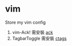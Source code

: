 # vim
Store my vim config

1. vim-Ack! 需安裝 [ack](https://beyondgrep.com/install/)
1. TagbarToggle 需安裝 [ctags](http://ctags.sourceforge.net/)
